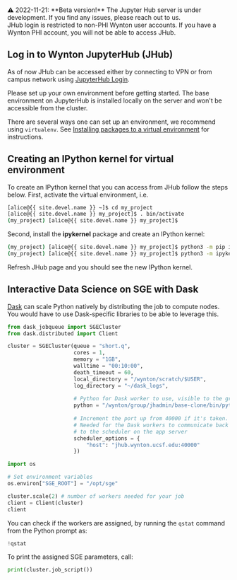 <div class="alert alert-warning" role="alert" style="margin-top: 3ex" markdown="1">
⚠️ 2022-11-21: **Beta version!** The Jupyter Hub server is under development. If you find any issues, please reach out to us.
</div>


<div class="alert alert-warning" role="alert" markdown="1">
JHub login is restricted to non-PHI Wynton user accounts. If you have a Wynton PHI account, you will not be able to access JHub.
</div>

## Log in to Wynton JupyterHub (JHub)

As of now JHub can be accessed either by connecting to VPN or from campus network using [JupyterHub Login](https://jhub.wynton.ucsf.edu/hub/login).

Please set up your own environment before getting started. The base environment on JupyterHub is installed locally on the server and won't be accessible from the cluster. 

There are several ways one can set up an environment, we recommend using `virtualenv`. See [Installing packages to a virtual environment](/hpc/howto/python.html#2-installing-to-a-virtual-environment-aka-virtualenv) for instructions.


## Creating an IPython kernel for virtual environment

To create an IPython kernel that you can access from JHub follow the steps below.
First, activate the virtual environment, i.e.

```sh
[alice@{{ site.devel.name }} ~]$ cd my_project
[alice@{{ site.devel.name }} my_project]$ . bin/activate
(my_project) [alice@{{ site.devel.name }} my_project]$ 
```

Second, install the **ipykernel** package and create an IPython kernel:

```sh
(my_project) [alice@{{ site.devel.name }} my_project]$ python3 -m pip install ipykernel
(my_project) [alice@{{ site.devel.name }} my_project]$ python3 -m ipykernel install --user --name=<my_project>
```

Refresh JHub page and you should see the new IPython kernel. 


## Interactive Data Science on SGE with Dask

[Dask] can scale Python natively by distributing the job to compute nodes. You would have to use Dask-specific libraries to be able to leverage this. 

```python
from dask_jobqueue import SGECluster
from dask.distributed import Client

cluster = SGECluster(queue = "short.q",
                     cores = 1,
                     memory = "1GB",
                     walltime = "00:10:00",
                     death_timeout = 60,
                     local_directory = "/wynton/scratch/$USER",
                     log_directory = "~/dask_logs",
                     
                     # Python for Dask worker to use, visible to the grid nodes
                     python = "/wynton/group/jhadmin/base-clone/bin/python",
                     
                     # Increment the port up from 40000 if it's taken. 
                     # Needed for the Dask workers to communicate back
                     # to the scheduler on the app server
                     scheduler_options = {
                         "host": "jhub.wynton.ucsf.edu:40000"
                     })
```

```python
import os

# Set environment variables
os.environ["SGE_ROOT"] = "/opt/sge"
```

```python
cluster.scale(2) # number of workers needed for your job
client = Client(cluster)
client
```

You can check if the workers are assigned, by running the `qstat` command from the Python prompt as:

```python
!qstat
```

To print the assigned SGE parameters, call:

```python
print(cluster.job_script())
```


[Dask]: https://www.dask.org
